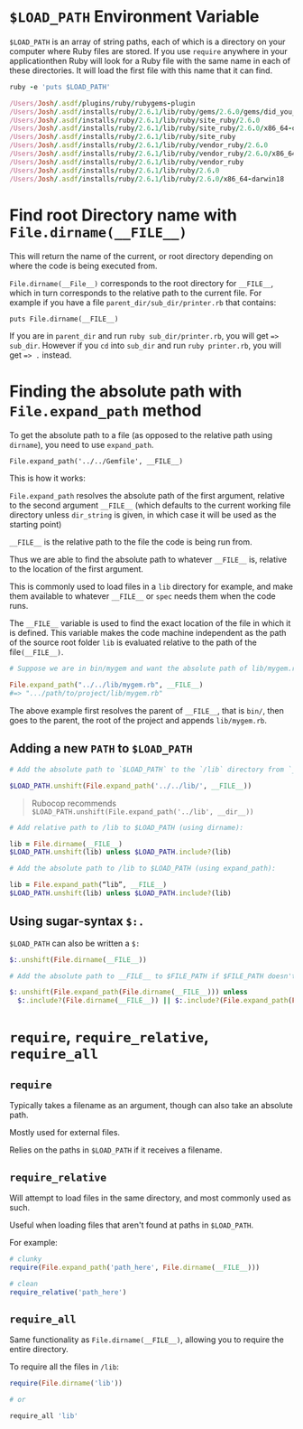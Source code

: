 # `$LOAD_PATH` Environment Variable
`$LOAD_PATH` is an array of string paths, each of which is a directory on your computer where Ruby files are stored.
If you use `require` anywhere in your applicationthen Ruby will look for a Ruby file with the same name in each of these directories.
It will load the first file with this name that it can find.

```ruby
ruby -e 'puts $LOAD_PATH'

/Users/Josh/.asdf/plugins/ruby/rubygems-plugin
/Users/Josh/.asdf/installs/ruby/2.6.1/lib/ruby/gems/2.6.0/gems/did_you_mean-1.3.0/lib
/Users/Josh/.asdf/installs/ruby/2.6.1/lib/ruby/site_ruby/2.6.0
/Users/Josh/.asdf/installs/ruby/2.6.1/lib/ruby/site_ruby/2.6.0/x86_64-darwin18
/Users/Josh/.asdf/installs/ruby/2.6.1/lib/ruby/site_ruby
/Users/Josh/.asdf/installs/ruby/2.6.1/lib/ruby/vendor_ruby/2.6.0
/Users/Josh/.asdf/installs/ruby/2.6.1/lib/ruby/vendor_ruby/2.6.0/x86_64-darwin18
/Users/Josh/.asdf/installs/ruby/2.6.1/lib/ruby/vendor_ruby
/Users/Josh/.asdf/installs/ruby/2.6.1/lib/ruby/2.6.0
/Users/Josh/.asdf/installs/ruby/2.6.1/lib/ruby/2.6.0/x86_64-darwin18
```

# Find root Directory name with `File.dirname(__FILE__)`

This will return the name of the current, or root directory depending on where the code is being executed from.

`File.dirname(__File__)` corresponds to the root directory for `__FILE__`, which in turn corresponds to the relative path to the current file. For example if you have a file `parent_dir/sub_dir/printer.rb` that contains:

```
puts File.dirname(__FILE__)
```

If you are in `parent_dir` and run `ruby sub_dir/printer.rb`, you will get `=> sub_dir`. However if you `cd` into `sub_dir` and run `ruby printer.rb`, you will get `=> .` instead.

# Finding the absolute path with `File.expand_path` method

To get the absolute path to a file (as opposed to the relative path using `dirname`), you need to use `expand_path`.

`File.expand_path('../../Gemfile', __FILE__)`

This is how it works:

`File.expand_path` resolves the absolute path of the first argument, relative to the second argument `__FILE__` (which defaults to the current working file directory unless `dir_string` is given, in which case it will be used as the starting point)

`__FILE__` is the relative path to the file the code is being run from.

Thus we are able to find the absolute path to whatever `__FILE__` is, relative to the location of the first argument.

This is commonly used to load files in a `lib` directory for example, and make them available to whatever `__FILE__` or `spec` needs them when the code runs.

The `__FILE__` variable is used to find the exact location of the file in which it is defined. This variable makes the code machine independent as the path of the source root folder `lib` is evaluated relative to the path of the file`(__FILE__)`.

```ruby
# Suppose we are in bin/mygem and want the absolute path of lib/mygem.rb.

File.expand_path("../../lib/mygem.rb", __FILE__)
#=> ".../path/to/project/lib/mygem.rb"

```
The above example first resolves the parent of `__FILE__`, that is `bin/`, then goes to the parent, the root of the project and appends `lib/mygem.rb`.

## Adding a new `PATH` to `$LOAD_PATH`


```ruby
# Add the absolute path to `$LOAD_PATH` to the `/lib` directory from `__FILE__`:

$LOAD_PATH.unshift(File.expand_path('../../lib/', __FILE__))
```

> Rubocop recommends `$LOAD_PATH.unshift(File.expand_path('../lib', __dir__))`

```ruby
# Add relative path to /lib to $LOAD_PATH (using dirname):

lib = File.dirname(__FILE__)
$LOAD_PATH.unshift(lib) unless $LOAD_PATH.include?(lib)
```

```ruby
# Add the absolute path to /lib to $LOAD_PATH (using expand_path):

lib = File.expand_path(“lib”, __FILE__)
$LOAD_PATH.unshift(lib) unless $LOAD_PATH.include?(lib)
```

## Using sugar-syntax `$:.`

`$LOAD_PATH` can also be written a `$:`

```ruby
$:.unshift(File.dirname(__FILE__))
```

```ruby
# Add the absolute path to __FILE__ to $FILE_PATH if $FILE_PATH doesn't already have the absolute or relative paths to that __FILE__:

$:.unshift(File.expand_path(File.dirname(__FILE__))) unless
  $:.include?(File.dirname(__FILE__)) || $:.include?(File.expand_path(File.dirname(__FILE__)))
```


# `require`, `require_relative`, `require_all`

## `require`

Typically takes a filename as an argument, though can also take an absolute path.

Mostly used for external files.

Relies on the paths in `$LOAD_PATH` if it receives a filename.

## `require_relative`

Will attempt to load files in the same directory, and most commonly used as such.

Useful when loading files that aren't found at paths in `$LOAD_PATH`.

For example:

```ruby
# clunky
require(File.expand_path('path_here', File.dirname(__FILE__)))

# clean
require_relative('path_here')
```

## `require_all`

Same functionality as `File.dirname(__FILE__)`, allowing you to require the entire directory.

To require all the files in `/lib`:

```ruby
require(File.dirname('lib'))

# or

require_all 'lib'
```
